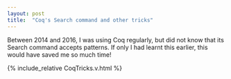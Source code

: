 ```yaml
---
layout: post
title:  "Coq's Search command and other tricks"
---
```


<div class="doc">

Between 2014 and 2016, I was using Coq regularly, but did not know that its
<span class="inlinecode"><span class="id" title="keyword">Search</span></span> command accepts patterns.
If only I had learnt this earlier, this would have saved me so much time!

</div>

<!--more-->

{% include_relative CoqTricks.v.html %}
